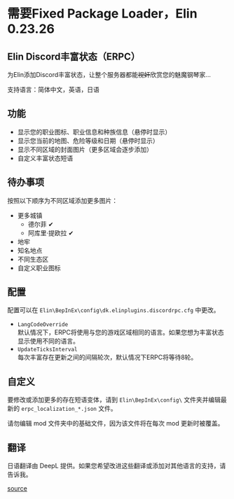 ﻿# 需要Fixed Package Loader，Elin 0.23.26

## Elin Discord丰富状态（ERPC）
为Elin添加Discord丰富状态，让整个服务器都能~~视奸~~欣赏您的魅魔钢琴家...

支持语言：简体中文，英语，日语

## 功能

- 显示您的职业图标、职业信息和种族信息（悬停时显示）
- 显示您当前的地图、危险等级和日期（悬停时显示）
- 显示不同区域的封面图片（更多区域会逐步添加）
- 自定义丰富状态短语

## 待办事项

按照以下顺序为不同区域添加更多图片：
- 更多城镇
    - 德尔菲 ✔
    - 阿库里·提欧拉 ✔
- 地牢
- 知名地点
- 不同生态区
- 自定义职业图标

## 配置

配置可以在 `Elin\BepInEx\config\dk.elinplugins.discordrpc.cfg` 中更改。

- `LangCodeOverride`  
  默认情况下，ERPC将使用与您的游戏区域相同的语言。如果您想为丰富状态显示使用不同的语言。
- `UpdateTicksInterval`  
  每次丰富存在更新之间的间隔轮次，默认情况下ERPC将等待8轮。

## 自定义

要修改或添加更多的存在短语变体，请到 `Elin\BepInEx\config\` 文件夹并编辑最新的 `erpc_localization_*.json` 文件。

请勿编辑 mod 文件夹中的基础文件，因为该文件将在每次 mod 更新时被覆盖。

## 翻译

日语翻译由 DeepL 提供。如果您希望改进这些翻译或添加对其他语言的支持，请告诉我。

[source](https://github.com/gottyduke/Elin.Plugins/tree/master/ElinRichPresence)
